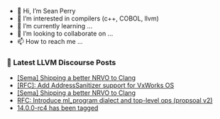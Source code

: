 - 👋 Hi, I’m Sean Perry
- 👀 I’m interested in compilers (c++, COBOL, llvm)
- 🌱 I’m currently learning ...
- 💞️ I’m looking to collaborate on ...
- 📫 How to reach me ...

<!---
s66perry/s66perry is a ✨ special ✨ repository because its `README.md` (this file) appears on your GitHub profile.
You can click the Preview link to take a look at your changes.
--->
### 📕 Latest LLVM Discourse Posts

<!-- DISCOURSE-LLVM:START -->
- [[Sema] Shipping a better NRVO to Clang](https://discourse.llvm.org/t/sema-shipping-a-better-nrvo-to-clang/61021/2)
- [[RFC]: Add AddressSanitizer support for VxWorks OS](https://discourse.llvm.org/t/rfc-add-addresssanitizer-support-for-vxworks-os/61023/1)
- [[Sema] Shipping a better NRVO to Clang](https://discourse.llvm.org/t/sema-shipping-a-better-nrvo-to-clang/61021/1)
- [RFC: Introduce ml_program dialect and top-level ops &lpar;propsoal v2&rpar;](https://discourse.llvm.org/t/rfc-introduce-ml-program-dialect-and-top-level-ops-propsoal-v2/60907/24)
- [14.0.0-rc4 has been tagged](https://discourse.llvm.org/t/14-0-0-rc4-has-been-tagged/60897/14)
<!-- DISCOURSE-LLVM:END -->
